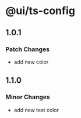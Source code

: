 # @ui/ts-config

## 1.0.1

### Patch Changes

- add new color

## 1.1.0

### Minor Changes

- add new test color
